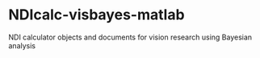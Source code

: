 # NDIcalc-visbayes-matlab
NDI calculator objects and documents for vision research using Bayesian analysis
